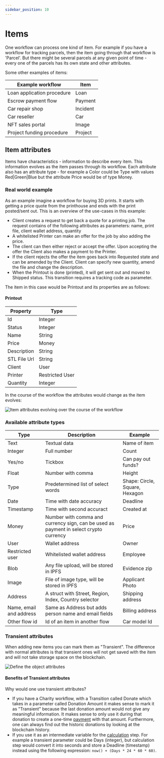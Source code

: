 ```yaml
---
sidebar_position: 10
---
```


# Items

One workflow can process one kind of item. For example if you have a workflow for tracking parcels, then the item going through that workflow is 'Parcel'. But there might be several parcels at any given point of time - every one of the parcels has its own state and other attributes.

Some other examples of items:

| Example workflow   | Item |
| ------------------ | ----------- |
| Loan application procedure | Loan|
| Escrow payment flow | Payment    |
| Car repair shop | Incident       |
| Car reseller | Car|
| NFT sales portal | Image |
| Project funding procedure | Project |


## Item attributes

Items have characteristics - information to describe every item. This information evolves as the item passes through its workflow. Each attribute also has an attribute type - for example a Color could be Type with values Red|Green|Blue but the attribute Price would be of type Money.

### Real world example

As an example imagine a workflow for buying 3D prints. It starts with getting a price quote from the printhouse and ends with the print posted/sent out. This is an overview of the use-cases in this example:
* Client creates a request to get back a quote for a printing job. The request contains of the following attributes as parameters: name, print file, client wallet address, quantity
* A whitelisted Printer can make an offer for the job by also adding the price.
* The client can then either reject or accept the offer. Upon accepting the offer the Client also makes a payment to the Printer.
* If the client rejects the offer the item goes back into Requested state and can be amended by the Client. Client can specify new quantity, amend the file and change the description.
* When the Printout is done (printed), it will get sent out and moved to Shipped status. This transition requires a tracking code as parameter.

The item in this case would be Printout and its properties are as follows:

#### Printout

| Property | Type |
|----------|----- |
| Id | Integer|
| Status | Integer|
| Name | String|
| Price | Money|
|Description | String|
| STL File Url| String|
| Client | User|
|Printer| Restricted User |
| Quantity | Integer |

In the course of the workflow the attributes would change as the item evolves:

<div class="wide">

![Item attributes evolving over the course of the workflow](/img/screens/item_example.png) 


</div>

### Available attribute types

| Type | Description | Example |
| -----|-------------|---------|
| Text | Textual data| Name of item|
|Integer| Full number | Count |
|Yes/no | Tickbox | Can pay out funds? |
| Float | Number with comma | Height |
| Type | Predetermined list of select words | Shape: Circle, Square, Hexagon |
| Date | Time with date accuracy | Deadline |
| Timestamp | Time with second accuract | Created at |
| Money | Number with comma and currency sign, can be used as payment in select crypto currency | Price |
| User | Wallet address | Owner |
| Restricted user | Whitelisted wallet address | Employee |
| Blob | Any file upload, will be stored in IPFS | Evidence zip |
| Image | File of image type, will be stored in IPFS | Applicant Photo |
| Address | A struct with Street, Region, Index, Country selector | Shipping address |
| Name, email and address | Same as Address but adds person name and email fields | Billing address |
| Other flow id | Id of an item in another flow | Car model Id |


### Transient attributes

When adding new items you can mark them as "Transient". The difference with normal attributes is that transient ones will not get saved with the item and will not take storage space on the blockchain.

![Define the object attributes](/img/screens/create_workflow_transient.png)

#### Benefits of Transient attributes

Why would one use transient attributes?
* If you have a Charity workflow, with a Transition called Donate which takes in a parameter called Donation Amount it makes sense to mark it as "Transient" because the last donation amount would not give any meaningful information. It makes sense to only use it during that donation to create a one-time [payment](transitions/payments) with that amount. Furthermore, one can always find out the historic donations by looking at the blockchain history.
* If you use it as an intermediate variable for the [calculation](transitions/calculations) step. For example a transient parameter could be Days (integer), but calculation step would convert it into seconds and store a Deadline (timestamp) instead using the following expression: ```now() + (Days * 24 * 60 * 60)```.